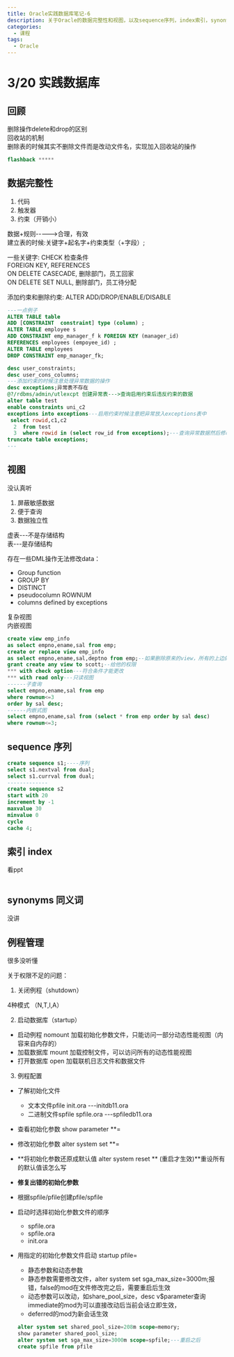 ```yaml
---
title: Oracle实践数据库笔记-6
description: 关于Oracle的数据完整性和视图，以及sequence序列，index索引，synonyms同义词以及Oracle的例程管理
categories:
  - 课程
tags:
  - Oracle
---
```

# 3/20 实践数据库

## 回顾

删除操作delete和drop的区别  
回收站的机制  
删除表的时候其实不删除文件而是改动文件名，实现加入回收站的操作  

```sql
flashback *****
```

## 数据完整性

1. 代码
2. 触发器
3. 约束（开销小）

数据+规则----->合理，有效  
建立表的时候:关键字+起名字+约束类型（+字段）;  

一些关键字:
CHECK 检查条件  
FOREIGN KEY, REFERENCES  
ON DELETE CASECADE, 删除部门，员工回家  
ON DELETE SET NULL, 删除部门，员工待分配  

添加约束和删除约束:
ALTER ADD/DROP/ENABLE/DISABLE  

```sql
---一点例子
ALTER TABLE table
ADD [CONSTRAINT  constraint] type (column) ;
ALTER TABLE employee s
ADD CONSTRAINT emp_manager_f k FOREIGN KEY (manager_id)
REFERENCES employees (empoyee_id) ;
ALTER TABLE employees
DROP CONSTRAINT emp_manager_fk;
```

```sql
desc user_constraints;
desc user_cons_columns;
---添加约束的时候注意处理异常数据的操作
desc exceptions;异常表不存在
@?/rdbms/admin/utlexcpt 创建异常表--->查询启用约束后违反约束的数据
alter table test
enable constraints uni_c2
exceptions into exceptions---启用约束时候注意把异常放入exceptions表中
 select rowid,c1,c2
  2  from test
  3  where rowid in (select row_id from exceptions);---查询异常数据然后修改
truncate table exceptions;
---
```

## 视图

没认真听

1. 屏蔽敏感数据
2. 便于查询
3. 数据独立性

虚表---不是存储结构  
表---是存储结构  

存在一些DML操作无法修改data：  

+ Group function
+ GROUP BY
+ DISTINCT
+ pseudocolumn ROWNUM
+ columns defined by exceptions

复杂视图  
内嵌视图  

```sql
create view emp_info
as select empno,ename,sal from emp;
create or replace view emp_info
as select empno,ename,sal,deptno from emp;--如果删除原来的view，所有的上边的权限会丢失（Oracle是按照id来操作的），那么删掉重建hr会改变导致出现问题
grant create any view to scott;--给他的权限
*** with check option---符合条件才能更改
*** with read only---只读视图
------子查询
select empno,ename,sal from emp
where rownum<=3
order by sal desc;
------内嵌式图
select empno,ename,sal from (select * from emp order by sal desc)
where rownum<=3;
```

## sequence 序列

```sql
create sequence s1;----序列
select s1.nextval from dual;
select s1.currval from dual;
-------------
create sequence s2
start with 20
increment by -1
maxvalue 30
minvalue 0
cycle 
cache 4;
```

## 索引 index

看ppt  

```sql

```

## synonyms 同义词

没讲  

## 例程管理

很多没听懂

关于权限不足的问题：



1. 关闭例程（shutdown）

4种模式 （N,T,I,A）

2. 启动数据库（startup）

+ 启动例程 nomount
    加载初始化参数文件，只能访问一部分动态性能视图（内容来自内存的）  
+ 加载数据库 mount
    加载控制文件，可以访问所有的动态性能视图  
+ 打开数据库 open
    加载联机日志文件和数据文件

3. 例程配置

+ 了解初始化文件
    - 文本文件pfile    init<sid>.ora ---initdb11.ora
    - 二进制文件spfile spfile<sid>.ora ---spfiledb11.ora
+ 查看初始化参数 show parameter **=  
+ 修改初始化参数 alter system set **=  
+ **将初始化参数还原成默认值 alter system reset ** (重启才生效)**重设所有的默认值该怎么写
+ **修复出错的初始化参数**
+ 根据spfile/pfile创建pfile/spfile
+ 启动时选择初始化参数文件的顺序
    - spfile<sid>.ora
    - spfile.ora
    - init<sid>.ora
+ 用指定的初始化参数文件启动
    startup pfile=

    - 静态参数和动态参数
    - 静态参数需要修改文件，alter system set sga_max_size=3000m;报错，false的mod在文件修改完之后，需要重启后生效
    - 动态参数可以改动，如share_pool_size，desc v$parameter查询   immediate的mod为可以直接改动后当前会话立即生效，
    - deferred的mod为新会话生效
    
    ```sql
    alter system set shared_pool_size=208m scope=memory;
    show parameter shared_pool_size;
    alter system set sga_max_size=3000m scope=spfile;---重启之后
    create spfile from pfile
    ```